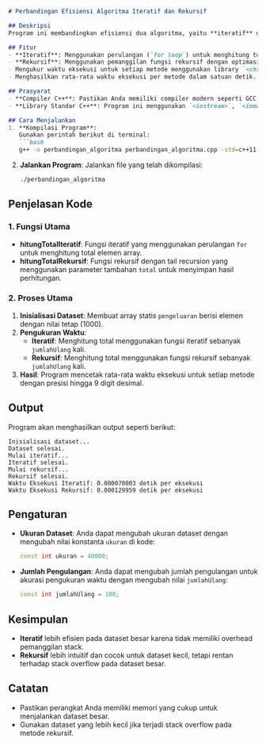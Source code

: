 
```markdown
# Perbandingan Efisiensi Algoritma Iteratif dan Rekursif

## Deskripsi
Program ini membandingkan efisiensi dua algoritma, yaitu **iteratif** dan **rekursif**, dalam menghitung total pengeluaran dari sebuah dataset besar. Program ini mengukur waktu eksekusi rata-rata untuk kedua metode menggunakan dataset statis dan mencetak hasilnya.

## Fitur
- **Iteratif**: Menggunakan perulangan (`for loop`) untuk menghitung total pengeluaran.
- **Rekursif**: Menggunakan pemanggilan fungsi rekursif dengan optimasi tail recursion.
- Mengukur waktu eksekusi untuk setiap metode menggunakan library `<chrono>`.
- Menghasilkan rata-rata waktu eksekusi per metode dalam satuan detik.

## Prasyarat
- **Compiler C++**: Pastikan Anda memiliki compiler modern seperti GCC atau Clang dengan dukungan C++11 atau lebih tinggi.
- **Library Standar C++**: Program ini menggunakan `<iostream>`, `<iomanip>`, dan `<chrono>`.

## Cara Menjalankan
1. **Kompilasi Program**:
   Gunakan perintah berikut di terminal:
   ```bash
   g++ -o perbandingan_algoritma perbandingan_algoritma.cpp -std=c++11
   ```
2. **Jalankan Program**:
   Jalankan file yang telah dikompilasi:
   ```bash
   ./perbandingan_algoritma
   ```

## Penjelasan Kode
### **1. Fungsi Utama**
- **hitungTotalIteratif**: Fungsi iteratif yang menggunakan perulangan `for` untuk menghitung total elemen array.
- **hitungTotalRekursif**: Fungsi rekursif dengan tail recursion yang menggunakan parameter tambahan `total` untuk menyimpan hasil perhitungan.

### **2. Proses Utama**
1. **Inisialisasi Dataset**: Membuat array statis `pengeluaran` berisi elemen dengan nilai tetap (1000).
2. **Pengukuran Waktu**:
   - **Iteratif**: Menghitung total menggunakan fungsi iteratif sebanyak `jumlahUlang` kali.
   - **Rekursif**: Menghitung total menggunakan fungsi rekursif sebanyak `jumlahUlang` kali.
3. **Hasil**:
   Program mencetak rata-rata waktu eksekusi untuk setiap metode dengan presisi hingga 9 digit desimal.

## Output
Program akan menghasilkan output seperti berikut:
```
Inisialisasi dataset...
Dataset selesai.
Mulai iteratif...
Iteratif selesai.
Mulai rekursif...
Rekursif selesai.
Waktu Eksekusi Iteratif: 0.000070003 detik per eksekusi
Waktu Eksekusi Rekursif: 0.000129959 detik per eksekusi
```

## Pengaturan
- **Ukuran Dataset**: Anda dapat mengubah ukuran dataset dengan mengubah nilai konstanta `ukuran` di kode:
  ```cpp
  const int ukuran = 40000;
  ```
- **Jumlah Pengulangan**: Anda dapat mengubah jumlah pengulangan untuk akurasi pengukuran waktu dengan mengubah nilai `jumlahUlang`:
  ```cpp
  const int jumlahUlang = 100;
  ```

## Kesimpulan
- **Iteratif** lebih efisien pada dataset besar karena tidak memiliki overhead pemanggilan stack.
- **Rekursif** lebih intuitif dan cocok untuk dataset kecil, tetapi rentan terhadap stack overflow pada dataset besar.

## Catatan
- Pastikan perangkat Anda memiliki memori yang cukup untuk menjalankan dataset besar.
- Gunakan dataset yang lebih kecil jika terjadi stack overflow pada metode rekursif.
``` 
